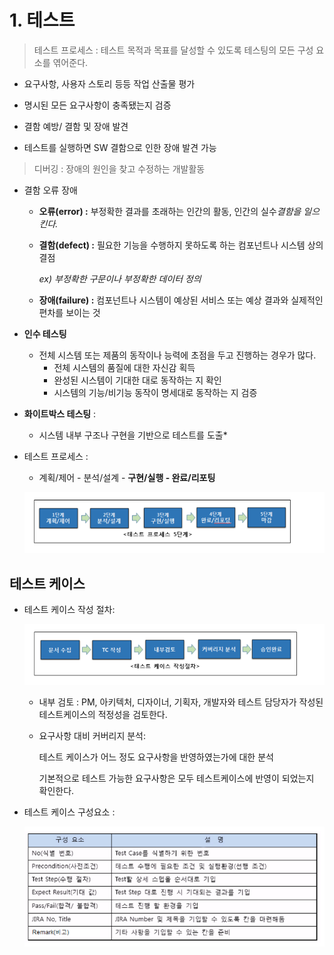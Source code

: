 # 1. 테스트

> 테스트 프로세스 : 테스트 목적과 목표를 달성할 수 있도록 테스팅의 모든 구성 요소를 엮어준다.

* 요구사항, 사용자 스토리 등등 작업 산출물 평가
* 명시된 모든 요구사항이 충족됐는지 검증
* 결함 예방/ 결함 및 장애 발견

* 테스트를 실행하면 SW 결함으로 인한 장애 발견 가능
> 디버깅 :  장애의 원인을 찾고 수정하는 개발활동

* 결함 오류 장애
  * **오류(error) :** 부정확한 결과를 초래하는 인간의 활동, 인간의 실수*결함을 일으킨다.*

  * **결함(defect) :** 필요한 기능을 수행하지 못하도록 하는 컴포넌트나 시스템 상의 결점 

    *ex) 부정확한 구문이나 부정확한 데이터 정의*

  * **장애(failure) :** 컴포넌트나 시스템이 예상된 서비스 또는 예상 결과와 실제적인 편차를 보이는 것

* **인수 테스팅**

  * 전체 시스템 또는 제품의 동작이나 능력에 초점을 두고 진행하는 경우가 많다.
    * 전체 시스템의 품질에 대한 자신감 획득
    * 완성된 시스템이 기대한 대로 동작하는 지 확인
    * 시스템의 기능/비기능 동작이 명세대로 동작하는 지 검증

* **화이트박스 테스팅** :

  * 시스템 내부 구조나 구현을 기반으로 테스트를 도출* 

* 테스트 프로세스 : 

  * 계획/제어 - 분석/설계 - **구현/실행 - 완료/리포팅** 

  ![image-20200620130811444](images/image-20200620130811444.png)

## 테스트 케이스

* 테스트 케이스 작성 절차:

  ![image-20200620130945589](images/image-20200620130945589.png)

  * 내부 검토 : PM, 아키텍처, 디자이너, 기획자, 개발자와 테스트 담당자가 작성된 테스트케이스의 적정성을 검토한다. 

  * 요구사항 대비 커버리지 분석:

    테스트 케이스가 어느 정도 요구사항을 반영하였는가에 대한 분석

    기본적으로 테스트 가능한 요구사항은 모두 테스트케이스에 반영이 되었는지 확인한다.

* 테스트 케이스 구성요소 :

  ![image-20200620131231500](images/image-20200620131231500.png)
